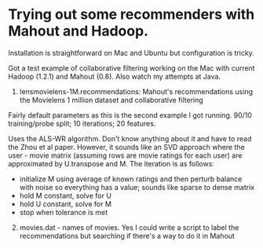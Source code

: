 Trying out some recommenders with Mahout and Hadoop.
=======

Installation is straightforward on Mac and Ubuntu but configuration is tricky.

Got a test example of collaborative filtering working on the Mac with current Hadoop (1.2.1) and Mahout (0.8).  Also watch my attempts at Java.

1) lensmovielens-1M.recommendations: Mahout's recommendations using the Movielens 1 million dataset and collaborative filtering

Fairly default parameters as this is the second example I got running. 
90/10 training/probe split; 10 iterations; 20 features. 

Uses the ALS-WR algorithm. Don't know anything about it and have to read the Zhou et al paper. However, it sounds like an SVD approach where the user - movie matrix (assuming rows are movie ratings for each user) are approximated by U.transpose and M. The iteration is as follows:
- initialize M using average of known ratings and then perturb balance with noise so everything has a value; sounds like sparse to dense matrix 
- hold M constant, solve for U
- hold U constant, solve for M
- stop when tolerance is met


2) movies.dat - names of movies. Yes I could write a script to label the recommendations but searching if there's a way to do it in Mahout

